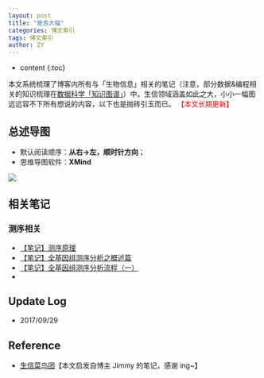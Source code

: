 ```yaml
---
layout: post
title: "是否大幅"
categories: 博文索引
tags: 博文索引
author: ZY
---
```


* content
{:toc}

本文系统梳理了博客内所有与「生物信息」相关的笔记（注意，部分数据&编程相关的知识梳理在[数据科学「知识图谱」](https://woaielf.github.io/2016/09/11/data-science/)）中。生信领域涵盖如此之大，小小一幅图远远容不下所有想说的内容，以下也是抛砖引玉而已。
<font color="red">【本文长期更新】</font>






## 总述导图

* 默认阅读顺序：**从右→左，顺时针方向**；
* 思维导图软件：**XMind**

![](https://raw.githubusercontent.com/woaielf/woaielf.github.io/master/_posts/Pic/1708/170821-1.png)

## 相关笔记
### 测序相关
* [【笔记】测序原理](https://woaielf.github.io/2017/08/23/ngs-principle/)
* [【笔记】全基因组测序分析之概述篇](https://woaielf.github.io/2017/08/27/ngs-analysis-1/)
* [【笔记】全基因组测序分析流程（一）](https://woaielf.github.io/2017/09/10/ngs-pipline-1/)
* []()


## Update Log
- 2017/09/29

## Reference
- [生信菜鸟团](http://www.bio-info-trainee.com/)【本文启发自博主 Jimmy 的笔记，感谢 ing~】

